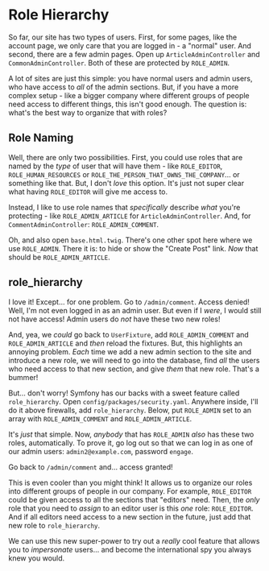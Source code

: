 # Role Hierarchy

So far, our site has two types of users. First, for some pages, like the account page,
we only care that you are logged in - a "normal" user. And second, there are a few
admin pages. Open up `ArticleAdminController` and `CommonAdminController`. Both of
these are protected by `ROLE_ADMIN`.

A lot of sites are just this simple: you have normal users and admin users, who have
access to *all* of the admin sections. But, if you have a more complex setup - like
a bigger company where different groups of people need access to different things,
this isn't good enough. The question is: what's the best way to organize that with
roles?

## Role Naming

Well, there are only two possibilities. First, you could use roles that are named
by the *type* of user that will have them - like `ROLE_EDITOR`, `ROLE_HUMAN_RESOURCES`
or `ROLE_THE_PERSON_THAT_OWNS_THE_COMPANY`... or something like that. But, I don't
*love* this option. It's just not super clear what having `ROLE_EDITOR` will give
me access to.

Instead, I like to use role names that *specifically* describe *what* you're
protecting - like `ROLE_ADMIN_ARTICLE` for `ArticleAdminController`. And, for
`CommentAdminController`: `ROLE_ADMIN_COMMENT`.

Oh, and also open `base.html.twig`. There's one other spot here where we use
`ROLE_ADMIN`. There it is: to hide or show the "Create Post" link. *Now* that
should be `ROLE_ADMIN_ARTICLE`.

## role_hierarchy

I love it! Except... for one problem. Go to `/admin/comment`. Access denied! Well,
I'm not even logged in as an admin user. But even if I *were*, I would still not
have access! Admin users do *not* have these two new roles!

And, yea, we *could* go back to `UserFixture`, add `ROLE_ADMIN_COMMENT` and
`ROLE_ADMIN_ARTICLE` and *then* reload the fixtures. But, this highlights an
annoying problem. *Each* time we add a new admin section to the site and introduce
a new role, we will need to go into the database, find *all* the users who need
access to that new section, and give *them* that new role. That's a bummer!

But... don't worry! Symfony has our backs with a sweet feature called
`role_hierarchy`. Open `config/packages/security.yaml`. Anywhere inside, I'll
do it above firewalls, add `role_hierarchy`. Below, put `ROLE_ADMIN` set to an
array with `ROLE_ADMIN_COMMENT` and `ROLE_ADMIN_ARTICLE`.

It's *just* that simple. Now, *anybody* that has `ROLE_ADMIN` *also* has these
two roles, automatically. To prove it, go log out so that we can log in as one of
our admin users: `admin2@example.com`, password `engage`.

Go back to `/admin/comment` and... access granted!

This is even cooler than you might think! It allows us to organize our roles
into different groups of people in our company. For example, `ROLE_EDITOR` could
be given access to all the sections that "editors" need. Then, the *only* role
that you need to *assign* to an editor user is this *one* role: `ROLE_EDITOR`. And
if all editors need access to a new section in the future, just add that new role
to `role_hierarchy`.

We can use this new super-power to try out a *really* cool feature that allows
you to *impersonate* users... and become the international spy you always knew you
would.
